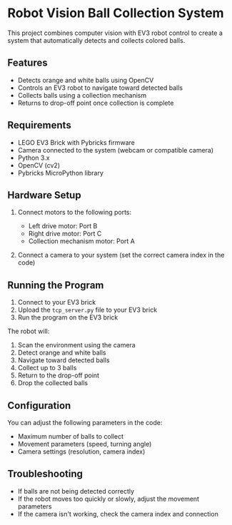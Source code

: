 # Robot Vision Ball Collection System

This project combines computer vision with EV3 robot control to create a system that automatically detects and collects colored balls.

## Features

- Detects orange and white balls using OpenCV
- Controls an EV3 robot to navigate toward detected balls
- Collects balls using a collection mechanism
- Returns to drop-off point once collection is complete

## Requirements

- LEGO EV3 Brick with Pybricks firmware
- Camera connected to the system (webcam or compatible camera)
- Python 3.x
- OpenCV (cv2)
- Pybricks MicroPython library

## Hardware Setup

1. Connect motors to the following ports:
   - Left drive motor: Port B
   - Right drive motor: Port C
   - Collection mechanism motor: Port A

2. Connect a camera to your system (set the correct camera index in the code)

## Running the Program

1. Connect to your EV3 brick
2. Upload the `tcp_server.py` file to your EV3 brick
3. Run the program on the EV3 brick

The robot will:
1. Scan the environment using the camera
2. Detect orange and white balls
3. Navigate toward detected balls
4. Collect up to 3 balls
5. Return to the drop-off point
6. Drop the collected balls

## Configuration

You can adjust the following parameters in the code:

- Maximum number of balls to collect
- Movement parameters (speed, turning angle)
- Camera settings (resolution, camera index)

## Troubleshooting

- If balls are not being detected correctly
- If the robot moves too quickly or slowly, adjust the movement parameters
- If the camera isn't working, check the camera index and connection 